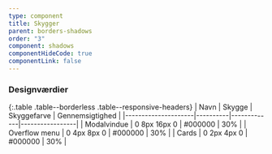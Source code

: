 ```yaml
---
type: component
title: Skygger
parent: borders-shadows
order: "3"
component: shadows
componentHideCode: true
componentLink: false
---
```


### Designværdier

{:.table .table--borderless .table--responsive-headers}
| Navn                | Skygge   | Skyggefarve | Gennemsigtighed |
|---------------------|----------|-------------|-----------------|
| Modalvindue    | 0 8px 16px 0 | #000000 | 30% |
| Overflow menu | 0 4px 8px 0 | #000000 | 30% |
| Cards | 0 2px 4px 0 | #000000 | 30% |